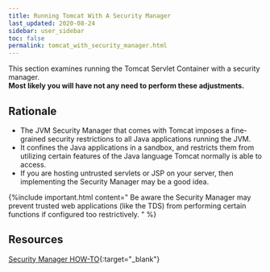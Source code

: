```yaml
---
title: Running Tomcat With A Security Manager
last_updated: 2020-08-24
sidebar: user_sidebar
toc: false
permalink: tomcat_with_security_manager.html
---
```


This section examines running the Tomcat Servlet Container with a security manager.  
**Most likely you will have not any need to perform these adjustments.**

## Rationale

* The JVM Security Manager that comes with Tomcat imposes a fine-grained security restrictions to all Java applications running the JVM.
* It confines the Java applications in a sandbox, and restricts them from utilizing certain features of the Java language Tomcat normally is able to access.
* If you are hosting untrusted servlets or JSP on your server, then implementing the Security Manager may be a good idea.

{%include important.html content="
 Be aware the Security Manager may prevent trusted web applications (like the TDS) from performing certain functions if configured too restrictively.
" %}

## Resources

[Security Manager HOW-TO](https://docs.oracle.com/javase/tutorial/essential/environment/security.html){:target="_blank"}
